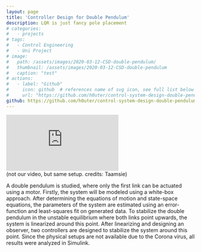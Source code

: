 ```yaml
---
layout: page
title: 'Controller Design for Double Pendulum'
description: LQR is just fancy pole placement
# categories:
#   - projects
# tags:
#   - Control Engineering
#   - Uni Project
# image:
#   path: /assets/images/2020-03-12-CSD-double-pendulum/
#   thumbnail: /assets/images/2020-03-12-CSD-double-pendulum
#   caption: "test"
# actions:
#   - label: "Github"
#     icon: github  # references name of svg icon, see full list below
#     url: "https://github.com/h0uter/control-system-design-double-pendulum"
github: https://github.com/h0uter/control-system-design-double-pendulum
---
```

<div class="row">
    <div class="col-sm mt-3 mt-md-0">
  <iframe src="https://www.youtube.com/embed/qcokfeDFilA?controls=1&amp;" frameborder="0" allowfullscreen></iframe>
    </div>
</div>
<div class="caption">
    (not our video, but same setup. credits: Taamsie)
</div>
<!-- <div class="embed-responsive embed-responsive-16by9">
  <iframe width="640" height="360" src="https://www.youtube.com/embed/qcokfeDFilA?controls=1&amp;" frameborder="0" allowfullscreen></iframe>
</div> -->



A double pendulum is studied, where only the first link can be actuated using a motor. Firstly, the system will be modeled using a white-box approach. After determining the equations of motion and state-space equations, the parameters of the system are estimated using an error-function and least-squares fit on generated data. To stabilize the double pendulum in the unstable equilibrium where both links point upwards, the system is linearized around this point. After linearizing and designing an observer, two controllers are designed to stabilize the system around this point. Since the physical setups are not available due to the Corona virus, all results were analyzed in Simulink.


<!-- <iframe width="560" height="400" src="https://www.youtube.com/embed/qcokfeDFilA" frameborder="0" allow="accelerometer; autoplay; clipboard-write; encrypted-media; gyroscope; picture-in-picture" allowfullscreen></iframe> -->

<!-- (credits: not my video, but same setup) -->

<!-- https://github.com/h0uter/control-system-design-double-pendulum -->
